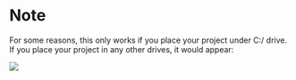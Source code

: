 # Note

For some reasons, this only works if you place your project under C:/ drive. If you place your project in any other drives, it would appear:

![](https://i.gyazo.com/e0dfd5c1f19874f0a60623c18274248f.png)